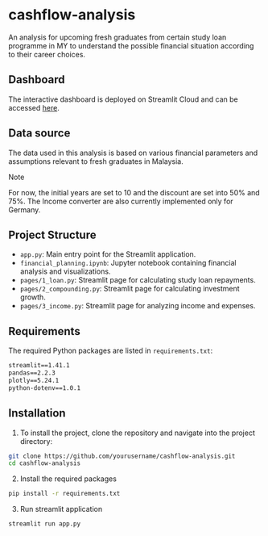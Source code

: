 # cashflow-analysis

An analysis for upcoming fresh graduates from certain study loan programme in MY to understand the possible financial situation according to their career choices.


## Dashboard

The interactive dashboard is deployed on Streamlit Cloud and can be accessed [here](https://study-loan-my.streamlit.app/).

## Data source

The data used in this analysis is based on various financial parameters and assumptions relevant to fresh graduates in Malaysia.

> [!NOTE]  
> For now, the initial years are set to 10 and the discount are set into 50% and 75%. 
> The Income converter are also currently implemented only for Germany.

## Project Structure

- `app.py`: Main entry point for the Streamlit application.
- `financial_planning.ipynb`: Jupyter notebook containing financial analysis and visualizations.
- `pages/1_loan.py`: Streamlit page for calculating study loan repayments.
- `pages/2_compounding.py`: Streamlit page for calculating investment growth.
- `pages/3_income.py`: Streamlit page for analyzing income and expenses.

## Requirements

The required Python packages are listed in `requirements.txt`:

```txt
streamlit==1.41.1
pandas==2.2.3
plotly==5.24.1
python-dotenv==1.0.1
```

## Installation

1. To install the project, clone the repository and navigate into the project directory:

```bash
git clone https://github.com/yourusername/cashflow-analysis.git
cd cashflow-analysis
```

2. Install the required packages
```bash
pip install -r requirements.txt
```

3. Run streamlit application
```bash
streamlit run app.py
```